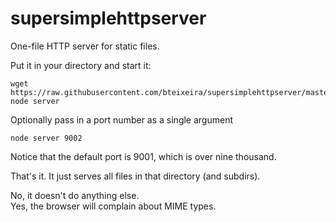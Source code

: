 # supersimplehttpserver
One-file HTTP server for static files.

Put it in your directory and start it:

```
wget https://raw.githubusercontent.com/bteixeira/supersimplehttpserver/master/server.js
node server
```

Optionally pass in a port number as a single argument
```
node server 9002
```

Notice that the default port is 9001, which is over nine thousand.  
  
That's it. It just serves all files in that directory (and subdirs).  
  
No, it doesn't do anything else.  
Yes, the browser will complain about MIME types.
